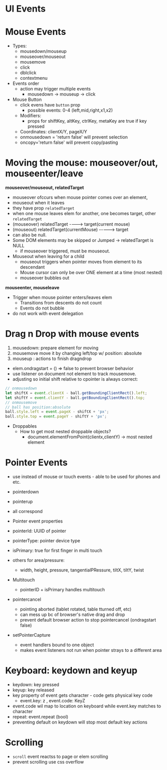 # UI Events

# Mouse Events

- Types:
  - mousedown/mouseup
  - mouseover/mouseout
  - mousemove
  - click
  - dblclick
  - contextmenu
- Events order
  - action may trigger multiple events
    - mousedown -> mouseup -> click
- Mouse Button
  - click evens have `button` prop
    - possible events: 0-4 (left,mid,right,x1,x2)
  - Modifiers:
    - props for shiftKey, altKey, ctrlKey, metaKey are true if key pressed
  - Coordinates: clientX/Y, pageX/Y
  - onmousedown = 'return false' will prevent selection
  - oncopy='return false' will prevent copy/pasting

# Moving the mouse: mouseover/out, mouseenter/leave

__mouseover/mouseout, relatedTarget__
  - mouseover ofccurs when mouse pointer comes over an element,
  - mouseout when it leaves
  - they have prop `relatedTarget`
  - when one mouse leaves elem for another, one becomes target, other `relatedTarget`
  - (mouseover) relatedTarget ----> target(current mouse)
  - (mouseout) relatedTarget(currentMouse) -----> target
  - can also be null.
- Some DOM elements may be skipped or Jumped -> relatedTarget is NULL
  - if mouseover triggered, must be mouseout.
- Mouseout when leaving for a child
  - mouseout triggers when pointer moves from element to its descendant
  - Mouse cursor can only be over ONE element at a time (most nested)
  - mouseover bubbles out

__mouseenter, mouseleave__

- Trigger when mouse pointer enters/leaves elem
  - Transitions from descents do not count
  - Events do not bubble
- do not work with event delegation

# Drag n Drop with mouse events

1.  mousedown: prepare element for moving
2. mousemove move it by changing left/top w/ position: absolute
3. mouseup : actions to finish dragndrop

- elem.ondragstart = () => false to prevent browser behavior
- use listener on document not element to track mousemove.
- adjusting so initial shift relative to cpointer is always correct: 
```js
// onmousedown
let shiftX = event.clientX - ball.getBoundingClientRect().left;
let shiftY = event.clientY - ball.getBoundingClientRect().top;
// onmousemove
// ball has position:absolute
ball.style.left = event.pageX - shiftX + 'px';
ball.style.top = event.pageY - shiftY + 'px';
```

- Droppables
  - How to get most nested droppable objects?
    - document.elementFromPoint(clientx,clientY) -> most nested element

# Pointer Events

- use instead of mouse or touch events - able to be used for phones and etc.
- pointerdown
- pointerup
- all correspond

- Pointer event properties
- pointerId: UUID of pointer
- pointerType: pointer device type
- isPrimary: true for first finger in multi touch
- others for area/pressure:
  - width, height, pressure, tangentialPRessure, tiltX, tiltY, twist

- Multitouch
  - pointerID + isPrimary handles multitouch

- pointercancel
  - pointing aborted (tablet rotated, table tturned off, etc)
  - can mess up bc of browser's native drag and drop
  - prevent default browser action to stop pointercancel (ondragstart false)

- setPointerCapture
  - event handlers bound to one object 
  - makes event listeners not run when pointer strays to a different area

# Keyboard: keydown and keyup

- keydown: key pressed
- keyup: key released
- key property of event gets character - code gets physical key code
  - event.key: z , event.code: KeyZ
- event.code wil map to location on keyboard while event.key matches to character
- repeat: event.repeat (bool)
- preventing default on keydown will stop most default key actions

# Scrolling

- `scroll` event reactss to page or elem scrolling
- prevent scrolling use css overflow